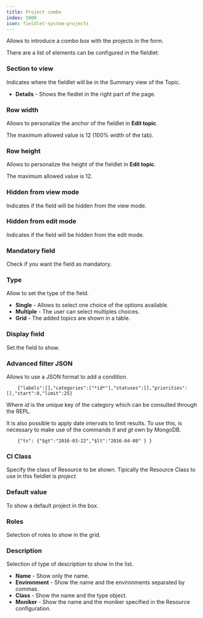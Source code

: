 ```yaml
---
title: Project combo
index: 5000
icon: fieldlet-system-projects
---
```


Allows to introduce a combo box with the projects in the form.

There are a list of elements can be configured in the fieldlet:

### Section to view

Indicates where the fieldlet will be in the Summary view of the Topic.

- **Details** - Shows the fiedlet in the right part of the page.

### Row width

Allows to personalize the anchor of the fieldlet in **Edit topic**.

The maximum allowed value is 12 (100% width of the tab).

### Row height

Allows to personalize the height of the fieldlet in **Edit topic**.

The maximum allowed value is 12.

### Hidden from view mode

Indicates if the field will be hidden from the view mode.

### Hidden from edit mode

Indicates if the field will be hidden from the edit mode.

### Mandatory field

Check if you want the field as mandatory.

### Type

Allow to set the type of the field.

- **Single** - Allows to select one choice of the options available.
- **Multiple** - The user can select multiples choices.
- **Grid** - The added topics are shown in a table.

### Display field

Set the field to show.

### Advanced filter JSON

Allows to use a JSON format to add a condition.

        {"labels":[],"categories":["*id*"],"statuses":[],"priorities":[],"start":0,"limit":25}

Where *id* is the unique key of the category which can be consulted through the REPL.

It is also possible to apply date intervals to limit results. To use this, is necessary to make use of the commands *lt*
and *gt* own by MongoDB.

        {"ts": {"$gt":"2016-03-22","$lt":"2016-04-08" } }

### CI Class

Specify the class of Resource to be shown.
Tipically the Resource Class to use in this fieldlet is *project*.

### Default value

To show a default project in the box.

### Roles

Selection of roles to show in the grid.

### Description

Selection of type of description to show in the list.

- **Name** - Show only the name.
- **Environment** - Show the name and the environments separated by commas.
- **Class** - Show the name and the type object.
- **Moniker** - Show the name and the moniker specified in the Resource configuration.
